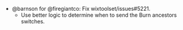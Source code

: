 * @barnson for @firegiantco: Fix wixtoolset/issues#5221.
  * Use better logic to determine when to send the Burn ancestors switches.

